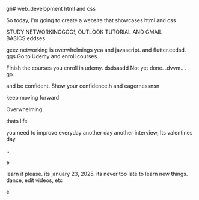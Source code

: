 gh# web_development
html and css

So today, i'm going to create a website that showcases html and css

STUDY NETWORKINGGGG!, OUTLOOK TUTORIAL AND GMAIL BASICS.eddses
.

geez networking is overwhelmings
yea
and javascript.
and flutter.eedsd.
qqs
Go to Udemy and enroll courses.

Finish the courses you enroll in udemy.
dsdsasdd
Not yet done. .dvvm..
.
go.

and be confident.
Show your confidence.h
and eagernessnsn

keep moving forward

Overwhelming.

thats life

you need to improve everyday
another day another interview, Its valentines day.

..

e










learn it please. its january 23, 2025. its never too late to learn new things.
dance, edit videos, etc

e 
